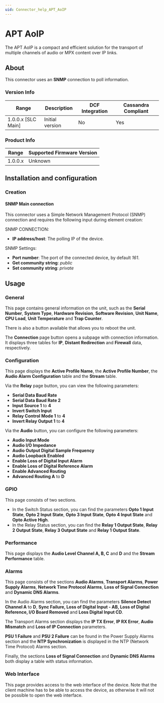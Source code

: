 ```yaml
---
uid: Connector_help_APT_AoIP
---
```


# APT AoIP

The APT AoIP is a compact and efficient solution for the transport of multiple channels of audio or MPX content over IP links.

## About

This connector uses an **SNMP** connection to poll information.

### Version Info

| Range | Description | DCF Integration | Cassandra Compliant |
|----------------------|-----------------|---------------------|-------------------------|
| 1.0.0.x \[SLC Main\] | Initial version | No                  | Yes                     |

### Product Info

| Range | Supported Firmware Version |
|------------------|-----------------------------|
| 1.0.0.x          | Unknown                     |

## Installation and configuration

### Creation

#### SNMP Main connection

This connector uses a Simple Network Management Protocol (SNMP) connection and requires the following input during element creation:

SNMP CONNECTION:

- **IP address/host**: The polling IP of the device.

SNMP Settings:

- **Port number**: The port of the connected device, by default *161*.
- **Get community string**: *public*
- **Set community string**: *private*

## Usage

### General

This page contains general information on the unit, such as the **Serial Number**, **System Type**, **Hardware Revision**, **Software Revision**, **Unit Name**, **CPU Load**, **Unit Temperature** and **Trap Counter**.

There is also a button available that allows you to reboot the unit.

The **Connection** page button opens a subpage with connection information. It displays three tables for **IP**, **Distant Redirection** and **Firewall** data, respectively.

### Configuration

This page displays the **Active Profile Name**, the **Active Profile Number**, the **Audio Alarm Configuration** table and the **Stream** table.

Via the **Relay** page button, you can view the following parameters:

- **Serial Data Baud Rate**
- **Serial Data Baud Rate 2**
- **Input Source 1** to **4**
- **Invert Switch Input**
- **Relay Control Mode 1** to **4**
- **Invert Relay Output 1** to **4**

Via the **Audio** button, you can configure the following parameters:

- **Audio Input Mode**
- **Audio I/O Impedance**
- **Audio Output Digital Sample Frequency**
- **Audio Loopback Enabled**
- **Enable Loss of Digital Input Alarm**
- **Enable Loss of Digital Reference Alarm**
- **Enable Advanced Routing**
- **Advanced Routing A** to **D**

### GPIO

This page consists of two sections.

- In the Switch Status section, you can find the parameters **Opto 1 Input State**, **Opto 2 Input State**, **Opto 3 Input State**, **Opto 4 Input State** and **Opto Active High**.
- In the Relay Status section, you can find the **Relay 1 Output State**, **Relay 2 Output State**, **Relay 3 Output State** and **Relay 1 Output State**.

### Performance

This page displays the **Audio Level Channel A, B, C** and **D** and the **Stream Performance** table.

### Alarms

This page consists of the sections **Audio Alarms**, **Transport Alarms**, **Power Supply Alarms**, **Network Time Protocol Alarms**, **Loss of Signal Connection** and **Dynamic DNS Alarms**.

In the Audio Alarms section, you can find the parameters **Silence Detect Channel A** to **D**, **Sync Failure, Loss of Digital Input - AB, Loss of Digital Reference, I/O Board Removed** and **Loss Digital Input CD**.

The Transport Alarms section displays the **IP TX Error**, **IP RX Error**, **Audio Mismatch** and **Loss of IP Connection** parameters.

**PSU 1 Failure** and **PSU 2 Failure** can be found in the Power Supply Alarms section and the **NTP Synchronization** is displayed in the NTP (Network Time Protocol) Alarms section.

Finally, the sections **Loss of Signal Connection** and **Dynamic DNS Alarms** both display a table with status information.

### Web Interface

This page provides access to the web interface of the device. Note that the client machine has to be able to access the device, as otherwise it will not be possible to open the web interface.
